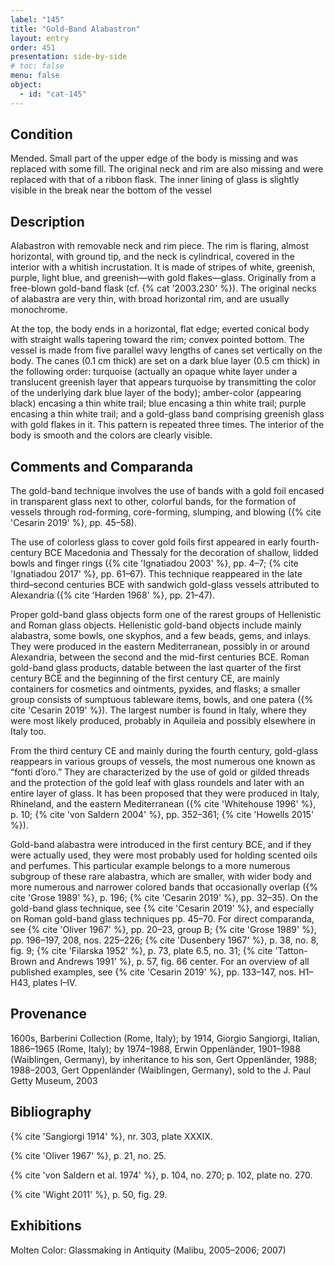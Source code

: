 ```yaml
---
label: "145"
title: "Gold-Band Alabastron"
layout: entry
order: 451
presentation: side-by-side
# toc: false
menu: false
object:
  - id: "cat-145"
---
```


## Condition

Mended. Small part of the upper edge of the body is missing and was replaced with some fill. The original neck and rim are also missing and were replaced with that of a ribbon flask. The inner lining of glass is slightly visible in the break near the bottom of the vessel

## Description

Alabastron with removable neck and rim piece. The rim is flaring, almost horizontal, with ground tip, and the neck is cylindrical, covered in the interior with a whitish incrustation. It is made of stripes of white, greenish, purple, light blue, and greenish—with gold flakes—glass. Originally from a free-blown gold-band flask (cf. {% cat '2003.230' %}). The original necks of alabastra are very thin, with broad horizontal rim, and are usually monochrome.

At the top, the body ends in a horizontal, flat edge; everted conical body with straight walls tapering toward the rim; convex pointed bottom. The vessel is made from five parallel wavy lengths of canes set vertically on the body. The canes (0.1 cm thick) are set on a dark blue layer (0.5 cm thick) in the following order: turquoise (actually an opaque white layer under a translucent greenish layer that appears turquoise by transmitting the color of the underlying dark blue layer of the body); amber-color (appearing black) encasing a thin white trail; blue encasing a thin white trail; purple encasing a thin white trail; and a gold-glass band comprising greenish glass with gold flakes in it. This pattern is repeated three times. The interior of the body is smooth and the colors are clearly visible.

## Comments and Comparanda

The gold-band technique involves the use of bands with a gold foil encased in transparent glass next to other, colorful bands, for the formation of vessels through rod-forming, core-forming, slumping, and blowing ({% cite 'Cesarin 2019' %}, pp. 45–58).

The use of colorless glass to cover gold foils first appeared in early fourth-century BCE Macedonia and Thessaly for the decoration of shallow, lidded bowls and finger rings ({% cite 'Ignatiadou 2003' %}, pp. 4–7; {% cite 'Ignatiadou 2017' %}, pp. 61–67). This technique reappeared in the late third–second centuries BCE with sandwich gold-glass vessels attributed to Alexandria ({% cite 'Harden 1968' %}, pp. 21–47).

Proper gold-band glass objects form one of the rarest groups of Hellenistic and Roman glass objects. Hellenistic gold-band objects include mainly alabastra, some bowls, one skyphos, and a few beads, gems, and inlays. They were produced in the eastern Mediterranean, possibly in or around Alexandria, between the second and the mid-first centuries BCE. Roman gold-band glass products, datable between the last quarter of the first century BCE and the beginning of the first century CE, are mainly containers for cosmetics and ointments, pyxides, and flasks; a smaller group consists of sumptuous tableware items, bowls, and one patera ({% cite 'Cesarin 2019' %}). The largest number is found in Italy, where they were most likely produced, probably in Aquileia and possibly elsewhere in Italy too.

From the third century CE and mainly during the fourth century, gold-glass reappears in various groups of vessels, the most numerous one known as “fonti d’oro.” They are characterized by the use of gold or gilded threads and the protection of the gold leaf with glass roundels and later with an entire layer of glass. It has been proposed that they were produced in Italy, Rhineland, and the eastern Mediterranean ({% cite 'Whitehouse 1996' %}, p. 10; {% cite 'von Saldern 2004' %}, pp. 352–361; {% cite 'Howells 2015' %}).

Gold-band alabastra were introduced in the first century BCE, and if they were actually used, they were most probably used for holding scented oils and perfumes. This particular example belongs to a more numerous subgroup of these rare alabastra, which are smaller, with wider body and more numerous and narrower colored bands that occasionally overlap ({% cite 'Grose 1989' %}, p. 196; {% cite 'Cesarin 2019' %}, pp. 32–35). On the gold-band glass technique, see {% cite 'Cesarin 2019' %}, and especially on Roman gold-band glass techniques pp. 45–70. For direct comparanda, see {% cite 'Oliver 1967' %}, pp. 20–23, group B; {% cite 'Grose 1989' %}, pp. 196–197, 208, nos. 225–226; {% cite 'Dusenbery 1967' %}, p. 38, no. 8, fig. 9; {% cite 'Filarska 1952' %}, p. 73, plate 6.5, no. 31; {% cite 'Tatton-Brown and Andrews 1991' %}, p. 57, fig. 66 center. For an overview of all published examples, see {% cite 'Cesarin 2019' %}, pp. 133–147, nos. H1–H43, plates I–IV.

## Provenance

1600s, Barberini Collection (Rome, Italy); by 1914, Giorgio Sangiorgi, Italian, 1886–1965 (Rome, Italy); by 1974–1988, Erwin Oppenländer, 1901–1988 (Waiblingen, Germany), by inheritance to his son, Gert Oppenländer, 1988; 1988–2003, Gert Oppenländer (Waiblingen, Germany), sold to the J. Paul Getty Museum, 2003

## Bibliography

{% cite 'Sangiorgi 1914' %}, nr. 303, plate XXXIX.

{% cite 'Oliver 1967' %}, p. 21, no. 25.

{% cite 'von Saldern et al. 1974' %}, p. 104, no. 270; p. 102, plate no. 270.

{% cite 'Wight 2011' %}, p. 50, fig. 29.

## Exhibitions

Molten Color: Glassmaking in Antiquity (Malibu, 2005–2006; 2007)